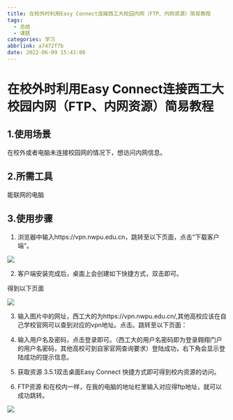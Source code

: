 ```yaml
---
title: 在校外时利用Easy Connect连接西工大校园内网（FTP、内网资源）简易教程
tags:
  - 总结
  - 课题
categories: 学习
abbrlink: a7472f7b
date: 2022-06-09 15:43:00
---
```


# 在校外时利用Easy Connect连接西工大校园内网（FTP、内网资源）简易教程

## 1.使用场景

在校外或者电脑未连接校园网的情况下，想访问内网信息。

## 2.所需工具

能联网的电脑

## 3.使用步骤

1. 浏览器中输入https://vpn.nwpu.edu.cn，跳转至以下页面，点击“下载客户端”。


![](https://cdn.jsdelivr.net/gh/swimminghao/picture@main/img/2022/06/09/nVzVnt.png)

2. 客户端安装完成后，桌面上会创建如下快捷方式，双击即可。

得到以下页面

![](https://cdn.jsdelivr.net/gh/swimminghao/picture@main/img/2022/06/09/8VrU6M.png)

3. 输入图片中的网址，西工大的为https://vpn.nwpu.edu.cn/,其他高校应该在自己学校官网可以查到对应的vpn地址。点击。跳转至以下页面：

4. 输入用户名及密码，点击登录即可。（西工大的用户名密码即为登录翱翔门户的用户名密码，其他高校可到自家官网查询要求）登陆成功，右下角会显示登陆成功的提示信息。

5. 获取资源
   3.5.1双击桌面Easy Connect 快捷方式即可得到校内资源的访问。

6. FTP资源
   和在校内一样，在我的电脑的地址栏里输入对应得ftp地址，就可以成功跳转。

![](https://cdn.jsdelivr.net/gh/swimminghao/picture@main/img/2022/06/09/YFVGLA.png)
